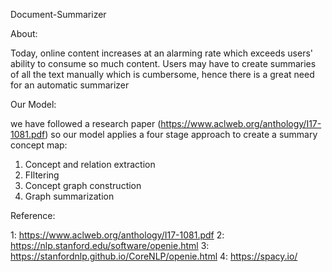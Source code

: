 Document-Summarizer


About:

Today, online content increases at an alarming rate which exceeds users' ability to consume so much content. Users may have to create summaries of all the text manually which is cumbersome, hence there is a great need for an automatic summarizer

Our Model:

we have followed a research paper (https://www.aclweb.org/anthology/I17-1081.pdf) so our model applies a four stage approach to create a summary concept map:

1. Concept and relation extraction
2. FIltering
3. Concept graph construction
4. Graph summarization

Reference:

1: https://www.aclweb.org/anthology/I17-1081.pdf 
2: https://nlp.stanford.edu/software/openie.html 
3: https://stanfordnlp.github.io/CoreNLP/openie.html 
4: https://spacy.io/
